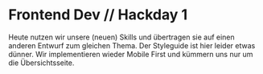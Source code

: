 # Frontend Dev // Hackday 1

Heute nutzen wir unsere (neuen) Skills und übertragen sie auf einen anderen Entwurf zum gleichen Thema. Der Styleguide ist hier leider etwas dünner. Wir implementieren wieder Mobile First und kümmern uns nur um die Übersichtsseite.